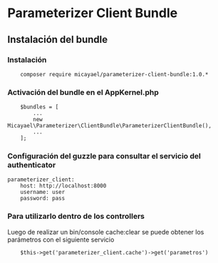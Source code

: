 Parameterizer Client Bundle
===========================

Instalación del bundle
----------------------

### Instalación
~~~
    composer require micayael/parameterizer-client-bundle:1.0.*
~~~

### Activación del bundle en el AppKernel.php

~~~
    $bundles = [
        ...
        new Micayael\Parameterizer\ClientBundle\ParameterizerClientBundle(),
        ...
    ];
~~~

### Configuración del guzzle para consultar el servicio del authenticator

~~~
parameterizer_client:
    host: http://localhost:8000
    username: user
    password: pass
~~~

### Para utilizarlo dentro de los controllers

Luego de realizar un bin/console cache:clear se puede obtener 
los parámetros con el siguiente servicio 

~~~
    $this->get('parameterizer_client.cache')->get('parametros')
~~~
